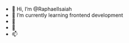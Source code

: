 - 👋 Hi, I’m @RaphaelIsaiah
- 🌱  I’m currently learning frontend development
- 👀
- 💞️
- 📫

<!---
RaphaelIsaiah/RaphaelIsaiah is a ✨ special ✨ repository because its `README.md` (this file) appears on your GitHub profile.
You can click the Preview link to take a look at your changes.
--->
